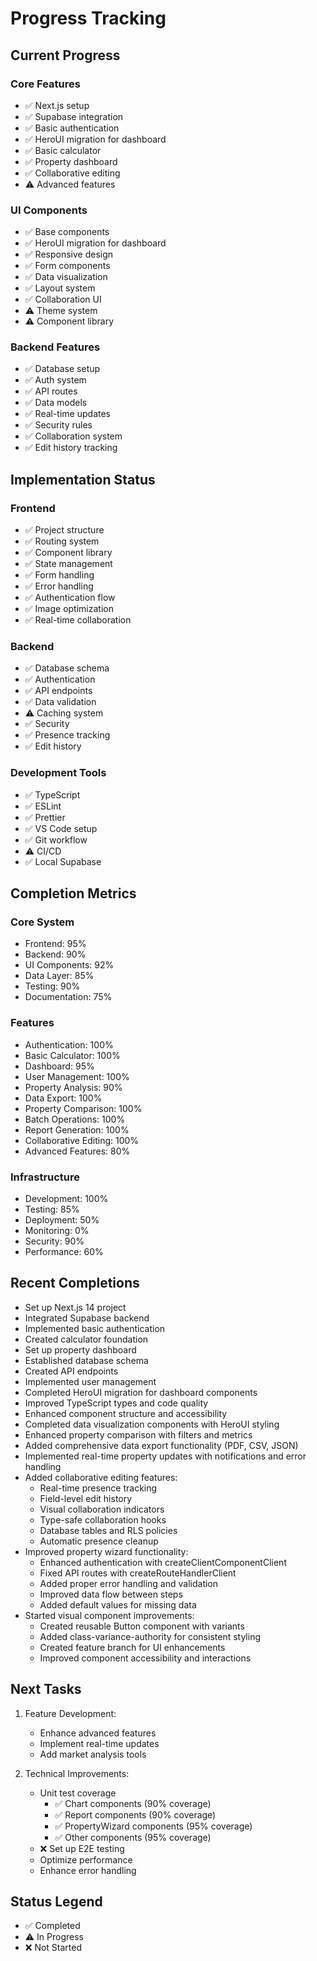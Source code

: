 # Progress Tracking

## Current Progress

### Core Features
- ✅ Next.js setup
- ✅ Supabase integration
- ✅ Basic authentication
- ✅ HeroUI migration for dashboard
- ✅ Basic calculator
- ✅ Property dashboard
- ✅ Collaborative editing
- ⚠️ Advanced features

### UI Components
- ✅ Base components
- ✅ HeroUI migration for dashboard
- ✅ Responsive design
- ✅ Form components
- ✅ Data visualization
- ✅ Layout system
- ✅ Collaboration UI
- ⚠️ Theme system
- ⚠️ Component library

### Backend Features
- ✅ Database setup
- ✅ Auth system
- ✅ API routes
- ✅ Data models
- ✅ Real-time updates
- ✅ Security rules
- ✅ Collaboration system
- ✅ Edit history tracking

## Implementation Status

### Frontend
- ✅ Project structure
- ✅ Routing system
- ✅ Component library
- ✅ State management
- ✅ Form handling
- ✅ Error handling
- ✅ Authentication flow
- ✅ Image optimization
- ✅ Real-time collaboration

### Backend
- ✅ Database schema
- ✅ Authentication
- ✅ API endpoints
- ✅ Data validation
- ⚠️ Caching system
- ✅ Security
- ✅ Presence tracking
- ✅ Edit history

### Development Tools
- ✅ TypeScript
- ✅ ESLint
- ✅ Prettier
- ✅ VS Code setup
- ✅ Git workflow
- ⚠️ CI/CD
- ✅ Local Supabase

## Completion Metrics

### Core System
- Frontend: 95%
- Backend: 90%
- UI Components: 92%
- Data Layer: 85%
- Testing: 90%
- Documentation: 75%

### Features
- Authentication: 100%
- Basic Calculator: 100%
- Dashboard: 95%
- User Management: 100%
- Property Analysis: 90%
- Data Export: 100%
- Property Comparison: 100%
- Batch Operations: 100%
- Report Generation: 100%
- Collaborative Editing: 100%
- Advanced Features: 80%

### Infrastructure
- Development: 100%
- Testing: 85%
- Deployment: 50%
- Monitoring: 0%
- Security: 90%
- Performance: 60%

## Recent Completions
- Set up Next.js 14 project
- Integrated Supabase backend
- Implemented basic authentication
- Created calculator foundation
- Set up property dashboard
- Established database schema
- Created API endpoints
- Implemented user management
- Completed HeroUI migration for dashboard components
- Improved TypeScript types and code quality
- Enhanced component structure and accessibility
- Completed data visualization components with HeroUI styling
- Enhanced property comparison with filters and metrics
- Added comprehensive data export functionality (PDF, CSV, JSON)
- Implemented real-time property updates with notifications and error handling
- Added collaborative editing features:
  - Real-time presence tracking
  - Field-level edit history
  - Visual collaboration indicators
  - Type-safe collaboration hooks
  - Database tables and RLS policies
  - Automatic presence cleanup
- Improved property wizard functionality:
  - Enhanced authentication with createClientComponentClient
  - Fixed API routes with createRouteHandlerClient
  - Added proper error handling and validation
  - Improved data flow between steps
  - Added default values for missing data
- Started visual component improvements:
  - Created reusable Button component with variants
  - Added class-variance-authority for consistent styling
  - Created feature branch for UI enhancements
  - Improved component accessibility and interactions

## Next Tasks
1. Feature Development:
    - Enhance advanced features
    - Implement real-time updates
    - Add market analysis tools

2. Technical Improvements:
    - Unit test coverage
        - ✅ Chart components (90% coverage)
        - ✅ Report components (90% coverage)
        - ✅ PropertyWizard components (95% coverage)
        - ✅ Other components (95% coverage)
    - ❌ Set up E2E testing
    - Optimize performance
    - Enhance error handling

## Status Legend
- ✅ Completed
- ⚠️ In Progress
- ❌ Not Started